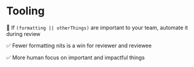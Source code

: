 # Tooling

🤖 If `(formatting || otherThings)` are important to your team, automate it during review

✅ Fewer formatting nits is a win for reviewer and reviewee

✅ More human focus on important and impactful things
